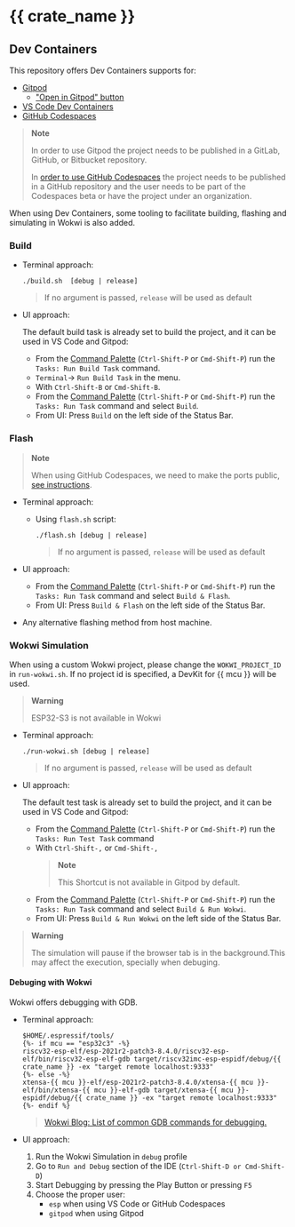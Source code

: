 # {{ crate_name }}

## Dev Containers
This repository offers Dev Containers supports for:
-  [Gitpod](https://gitpod.io/)
   - ["Open in Gitpod" button](https://www.gitpod.io/docs/getting-started#open-in-gitpod-button)
-  [VS Code Dev Containers](https://code.visualstudio.com/docs/remote/containers#_quick-start-open-an-existing-folder-in-a-container)
-  [GitHub Codespaces](https://docs.github.com/en/codespaces/developing-in-codespaces/creating-a-codespace)
> **Note**
>
> In order to use Gitpod the project needs to be published in a GitLab, GitHub,
> or Bitbucket repository.
>
> In [order to use GitHub Codespaces](https://github.com/features/codespaces#faq)
> the project needs to be published in a GitHub repository and the user needs
> to be part of the Codespaces beta or have the project under an organization.

When using Dev Containers, some tooling to facilitate building, flashing and
simulating in Wokwi is also added.
### Build
- Terminal approach:

    ```
    ./build.sh  [debug | release]
    ```
    > If no argument is passed, `release` will be used as default


-  UI approach:

    The default build task is already set to build the project, and it can be used
    in VS Code and Gitpod:
    - From the [Command Palette](https://code.visualstudio.com/docs/getstarted/userinterface#_command-palette) (`Ctrl-Shift-P` or `Cmd-Shift-P`) run the `Tasks: Run Build Task` command.
    - `Terminal`-> `Run Build Task` in the menu.
    - With `Ctrl-Shift-B` or `Cmd-Shift-B`.
    - From the [Command Palette](https://code.visualstudio.com/docs/getstarted/userinterface#_command-palette) (`Ctrl-Shift-P` or `Cmd-Shift-P`) run the `Tasks: Run Task` command and
    select `Build`.
    - From UI: Press `Build` on the left side of the Status Bar.

### Flash

> **Note**
>
> When using GitHub Codespaces, we need to make the ports
> public, [see instructions](https://docs.github.com/en/codespaces/developing-in-codespaces/forwarding-ports-in-your-codespace#sharing-a-port).

- Terminal approach:
  - Using `flash.sh` script:

    ```
    ./flash.sh [debug | release]
    ```
    > If no argument is passed, `release` will be used as default

- UI approach:
    - From the [Command Palette](https://code.visualstudio.com/docs/getstarted/userinterface#_command-palette) (`Ctrl-Shift-P` or `Cmd-Shift-P`) run the `Tasks: Run Task` command and
    select `Build & Flash`.
    - From UI: Press `Build & Flash` on the left side of the Status Bar.
- Any alternative flashing method from host machine.


### Wokwi Simulation
When using a custom Wokwi project, please change the `WOKWI_PROJECT_ID` in
`run-wokwi.sh`. If no project id is specified, a DevKit for {{ mcu }} will be
used.
> **Warning**
>
>  ESP32-S3 is not available in Wokwi

- Terminal approach:

    ```
    ./run-wokwi.sh [debug | release]
    ```
    > If no argument is passed, `release` will be used as default

- UI approach:

    The default test task is already set to build the project, and it can be used
    in VS Code and Gitpod:
    - From the [Command Palette](https://code.visualstudio.com/docs/getstarted/userinterface#_command-palette) (`Ctrl-Shift-P` or `Cmd-Shift-P`) run the `Tasks: Run Test Task` command
    - With `Ctrl-Shift-,` or `Cmd-Shift-,`
        > **Note**
        >
        > This Shortcut is not available in Gitpod by default.
    - From the [Command Palette](https://code.visualstudio.com/docs/getstarted/userinterface#_command-palette) (`Ctrl-Shift-P` or `Cmd-Shift-P`) run the `Tasks: Run Task` command and
    select `Build & Run Wokwi`.
    - From UI: Press `Build & Run Wokwi` on the left side of the Status Bar.

> **Warning**
>
>  The simulation will pause if the browser tab is in the background.This may
> affect the execution, specially when debuging.

#### Debuging with Wokwi

Wokwi offers debugging with GDB.

- Terminal approach:
    ```
    $HOME/.espressif/tools/
    {%- if mcu == "esp32c3" -%}
    riscv32-esp-elf/esp-2021r2-patch3-8.4.0/riscv32-esp-elf/bin/riscv32-esp-elf-gdb target/riscv32imc-esp-espidf/debug/{{ crate_name }} -ex "target remote localhost:9333"
    {%- else -%}
    xtensa-{{ mcu }}-elf/esp-2021r2-patch3-8.4.0/xtensa-{{ mcu }}-elf/bin/xtensa-{{ mcu }}-elf-gdb target/xtensa-{{ mcu }}-espidf/debug/{{ crate_name }} -ex "target remote localhost:9333"
    {%- endif %}
    ```

    > [Wokwi Blog: List of common GDB commands for debugging.](https://blog.wokwi.com/gdb-avr-arduino-cheatsheet/?utm_source=urish&utm_medium=blog)
- UI approach:
    1. Run the Wokwi Simulation in `debug` profile
    2. Go to `Run and Debug` section of the IDE (`Ctrl-Shift-D or Cmd-Shift-D`)
    3. Start Debugging by pressing the Play Button or pressing `F5`
    4. Choose the proper user:
        - `esp` when using VS Code or GitHub Codespaces
        - `gitpod` when using Gitpod
